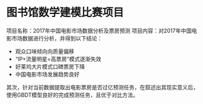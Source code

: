 # 图书馆数学建模比赛项目
项目名称：2017年中国电影市场数据分析及票房预测
项目内容：对2017年中国电影市场数据进行分析，并得到以下结论：
- 观众口味倾向向质量偏移
- “IP+流量明星=高票房”模式逐渐失效
- 好莱坞大片模式口碑票房下降
- 中国电影市场发展趋势良好

其次，针对当前数据提取出电影票房是否过亿预测任务，在叙述出其现实意义后，使用GBDT模型良好的完成预测任务，且优于对比方法。